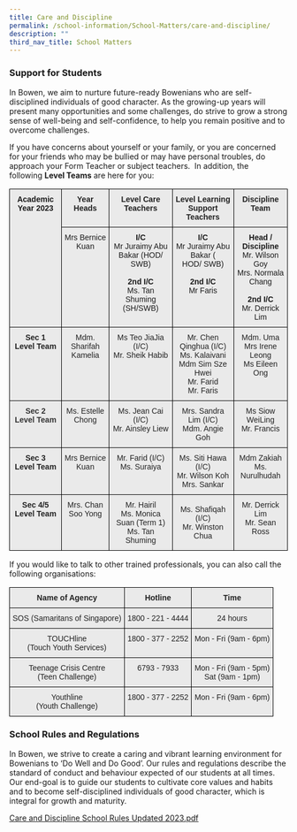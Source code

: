 ```yaml
---
title: Care and Discipline
permalink: /school-information/School-Matters/care-and-discipline/
description: ""
third_nav_title: School Matters
---
```

### Support for Students


In Bowen, we aim to nurture future-ready Bowenians who are self-disciplined individuals of good character. As the growing-up years will present many opportunities and some challenges, do strive to grow a strong sense of well-being and self-confidence, to help you remain positive and to overcome challenges.

If you have concerns about yourself or your family, or you are concerned for your friends who may be bullied or may have personal troubles, do approach your Form Teacher or subject teachers.  In addition, the following **Level Teams** are here for you:

<style type="text/css">
.tg  {border-collapse:collapse;border-spacing:0;}
.tg td{border-color:black;border-style:solid;border-width:1px;font-family:Arial, sans-serif;font-size:14px;
  overflow:hidden;padding:10px 5px;word-break:normal;}
.tg th{border-color:black;border-style:solid;border-width:1px;font-family:Arial, sans-serif;font-size:14px;
  font-weight:normal;overflow:hidden;padding:10px 5px;word-break:normal;}
.tg .tg-n4qt{background-color:#EAEAEA;color:#222;font-weight:bold;text-align:center;vertical-align:top}
.tg .tg-ii8k{background-color:#EAEAEA;color:#222;text-align:center;vertical-align:top}
.tg .tg-3jxu{background-color:#eaeaea;text-align:center;vertical-align:top}
.tg .tg-g8v5{background-color:#eaeaea;font-weight:bold;text-align:center;vertical-align:top}
.tg .tg-ku5w{background-color:#EAEAEA;color:#222;text-align:center;vertical-align:middle}
.tg .tg-uxuj{background-color:#EAEAEA;color:#0FB3DF;text-align:center;vertical-align:top}
</style>
<table class="tg">
<thead>
  <tr>
    <th class="tg-3jxu" rowspan="2"><span style="font-weight:bold;font-style:normal">Academic Year 2023</span></th>
    <th class="tg-n4qt">Year Heads</th>
    <th class="tg-n4qt">Level Care Teachers</th>
    <th class="tg-n4qt">Level Learning Support Teachers </th>
    <th class="tg-n4qt">Discipline Team</th>
  </tr>
  <tr>
    <th class="tg-g8v5"><span style="font-weight:400;font-style:normal">Mrs Bernice Kuan</span></th>
    <th class="tg-3jxu"><span style="font-weight:bold;font-style:normal">I/C</span><br><span style="font-weight:400;font-style:normal">Mr Juraimy Abu Bakar (</span>HOD/ SWB)<br><br><span style="font-weight:bold;font-style:normal">2nd I/C</span><br><span style="font-weight:400;font-style:normal">Ms. Tan Shuming (SH/SWB)</span><br></th>
    <th class="tg-3jxu"><span style="font-weight:bold;font-style:normal">I/C</span><br>Mr Juraimy Abu Bakar (<br>HOD/ SWB)<br><br><span style="font-weight:bold;font-style:normal">2nd I/C</span><br><span style="font-weight:400;font-style:normal">Mr Faris</span><br></th>
    <th class="tg-3jxu"><span style="font-weight:bold">Head / Discipline</span><br>Mr. Wilson Goy<br>Mrs. Normala Chang<br><br><span style="font-weight:bold;font-style:normal">2nd I/C</span><br><span style="font-weight:400;font-style:normal">Mr. Derrick Lim</span><br></th>
  </tr>
</thead>
<tbody>
  <tr>
    <td class="tg-n4qt">Sec 1<br>Level Team</td>
    <td class="tg-ii8k">Mdm. Sharifah Kamelia<br><br><br></td>
    <td class="tg-ii8k">Ms Teo JiaJia (I/C)<br>Mr. Sheik Habib<br> </td>
    <td class="tg-ku5w"><span style="color:#222;background-color:#EAEAEA"> Mr. Chen Qinghua (I/C)</span><br><span style="color:#222;background-color:#EAEAEA">Ms. Kalaivani</span><br><span style="color:#222;background-color:#EAEAEA">Mdm Sim Sze Hwei</span><br><span style="color:#222;background-color:#EAEAEA">Mr. Farid</span><br><span style="color:#222;background-color:#EAEAEA">Mr. Faris</span><br></td>
    <td class="tg-ii8k">Mdm. Uma<br>Mrs Irene Leong<br>Ms Eileen Ong</td>
  </tr>
  <tr>
    <td class="tg-uxuj"><span style="font-weight:bold;color:#333">Sec 2</span><br><span style="font-weight:bold;color:#333">Level Team</span></td>
    <td class="tg-ii8k">Ms. Estelle Chong</td>
    <td class="tg-ii8k">Ms. Jean Cai (I/C)<br>Mr. Ainsley Liew</td>
    <td class="tg-ku5w"><span style="color:#222;background-color:#EAEAEA">Mrs. Sandra Lim (I/C)</span><br><span style="color:#222;background-color:#EAEAEA">Mdm. Angie Goh </span></td>
    <td class="tg-ii8k">Ms Siow WeiLing<br>Mr. Francis</td>
  </tr>
  <tr>
    <td class="tg-n4qt">Sec 3<br>Level Team</td>
    <td class="tg-ii8k">Mrs Bernice Kuan</td>
    <td class="tg-ii8k">Mr. Farid (I/C)<br>Ms. Suraiya</td>
    <td class="tg-ku5w"><span style="color:#222;background-color:#EAEAEA">Ms. Siti Hawa (I/C)</span><br><span style="color:#222;background-color:#EAEAEA">Mr. Wilson Koh</span><br><span style="color:#222;background-color:#EAEAEA">Mrs. Sankar </span></td>
    <td class="tg-ii8k">Mdm Zakiah<br>Ms. Nurulhudah<br> </td>
  </tr>
  <tr>
    <td class="tg-n4qt">Sec 4/5<br>Level Team</td>
    <td class="tg-ii8k">Mrs. Chan Soo Yong<br></td>
    <td class="tg-ii8k">Mr. Hairil<br>Ms. Monica Suan (Term 1)<br>Ms. Tan Shuming</td>
    <td class="tg-ku5w"><span style="color:#222;background-color:#EAEAEA">Ms. Shafiqah (I/C)</span><br><span style="color:#222;background-color:#EAEAEA">Mr. Winston Chua</span><br><span style="color:#222;background-color:#EAEAEA"> </span></td>
    <td class="tg-ii8k">Mr. Derrick Lim<br>Mr. Sean Ross<br> </td>
  </tr>
</tbody>
</table>

If you would like to talk to other trained professionals, you can also call the following organisations:

<style type="text/css">
.tg  {border-collapse:collapse;border-spacing:0;}
.tg td{border-color:black;border-style:solid;border-width:1px;font-family:Arial, sans-serif;font-size:14px;
  overflow:hidden;padding:10px 5px;word-break:normal;}
.tg th{border-color:black;border-style:solid;border-width:1px;font-family:Arial, sans-serif;font-size:14px;
  font-weight:normal;overflow:hidden;padding:10px 5px;word-break:normal;}
.tg .tg-n4qt{background-color:#EAEAEA;color:#222;font-weight:bold;text-align:center;vertical-align:top}
.tg .tg-ii8k{background-color:#EAEAEA;color:#222;text-align:center;vertical-align:top}
</style>
<table class="tg">
<thead>
  <tr>
    <th class="tg-n4qt">Name of Agency</th>
    <th class="tg-n4qt">Hotline</th>
    <th class="tg-n4qt">Time</th>
  </tr>
</thead>
<tbody>
  <tr>
    <td class="tg-ii8k">SOS (Samaritans of Singapore)</td>
    <td class="tg-ii8k">1800 - 221 - 4444</td>
    <td class="tg-ii8k">24 hours</td>
  </tr>
  <tr>
    <td class="tg-ii8k">TOUCHline<br>(Touch Youth Services)</td>
    <td class="tg-ii8k">1800 - 377 - 2252</td>
    <td class="tg-ii8k">Mon - Fri (9am - 6pm)</td>
  </tr>
  <tr>
    <td class="tg-ii8k">Teenage Crisis Centre<br>(Teen Challenge)</td>
    <td class="tg-ii8k">6793 - 7933</td>
    <td class="tg-ii8k">Mon - Fri (9am - 5pm)<br>Sat (9am - 1pm)</td>
  </tr>
  <tr>
    <td class="tg-ii8k">Youthline<br>(Youth Challenge)</td>
    <td class="tg-ii8k">1800 - 377 - 2252</td>
    <td class="tg-ii8k">Mon - Fri (9am - 6pm)</td>
  </tr>
</tbody>
</table>

### School Rules and Regulations

In Bowen, we strive to create a caring and vibrant learning environment for Bowenians to ‘Do Well and Do Good’. Our rules and regulations describe the standard of conduct and behaviour expected of our students at all times. Our end-goal is to guide our students to cultivate core values and habits and to become self-disciplined individuals of good character, which is integral for growth and maturity.

[Care and Discipline School Rules Updated 2023.pdf](/files/2023%20Bowen%20School%20Rules.pdf)

